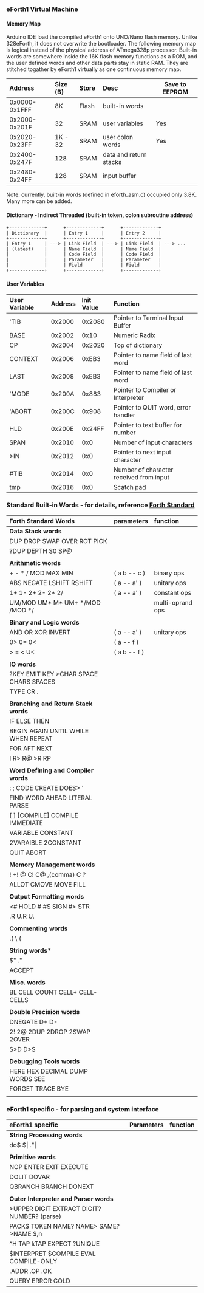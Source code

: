 ### eForth1 Virtual Machine
#### Memory Map
Arduino IDE load the compiled eForth1 onto UNO/Nano flash memory. Unlike 328eForth, it does not overwrite the bootloader. The following memory map is logical instead of the physical address of ATmega328p processor. Built-in words are somewhere inside the 16K flash memory functions as a ROM, and the user defined words and other data parts stay in static RAM. They are stitched togather by eForth1 virtually as one continuous memory map.

  | Address       | Size (B) | Store | Desc                   | Save to EEPROM |
  |:--------------|:---------|:------|:-----------------------|----------------|
  | 0x0000-0x1FFF | 8K       | Flash | built-in words         |                |
  | 0x2000-0x201F | 32       | SRAM  | user variables         | Yes            |
  | 0x2020-0x23FF | 1K - 32  | SRAM  | user colon words       | Yes            |
  | 0x2400-0x247F | 128      | SRAM  | data and return stacks |                |
  | 0x2480-0x24FF | 128      | SRAM  | input buffer           |                |

Note: currently, built-in words (defined in eforth_asm.c) occupied only 3.8K. Many more can be added.
        
#### Dictionary - Indirect Threaded (built-in token, colon subroutine address)

    +-------------+      +-------------+      +-------------+
    | Dictionary  |      | Entry 1     |      | Entry 2     |
    +-------------+      +-------------+      +-------------+
    | Entry 1     | ---> | Link Field  | ---> | Link Field  | ---> ...
    | (latest)    |      | Name Field  |      | Name Field  |
    |             |      | Code Field  |      | Code Field  |
    |             |      | Parameter   |      | Parameter   |
    |             |      | Field       |      | Field       |
    +-------------+      +-------------+      +-------------+

#### User Variables

  | User Variable | Address | Init Value | Function                                |
  |:--------------|:--------|:-----------|:----------------------------------------|
  | 'TIB          | 0x2000  | 0x2080     | Pointer to Terminal Input Buffer        |
  | BASE          | 0x2002  | 0x10       | Numeric Radix                           |
  | CP            | 0x2004  | 0x2020     | Top of dictionary                       |
  | CONTEXT       | 0x2006  | 0xEB3      | Pointer to name field of last word      |
  | LAST          | 0x2008  | 0xEB3      | Pointer to name field of last word      |
  | 'MODE         | 0x200A  | 0x883      | Pointer to Compiler or Interpreter      |
  | 'ABORT        | 0x200C  | 0x908      | Pointer to QUIT word, error handler     |
  | HLD           | 0x200E  | 0x24FF     | Pointer to text buffer for number       |
  | SPAN          | 0x2010  | 0x0        | Number of input characters              |
  | >IN           | 0x2012  | 0x0        | Pointer to next input character         |
  | #TIB          | 0x2014  | 0x0        | Number of character received from input |
  | tmp           | 0x2016  | 0x0        | Scatch pad                              |
    
### Standard Built-in Words - for details, reference [Forth Standard](https://forth-standard.org/)

  | Forth Standard Words                         | parameters   | function         |
  |:---------------------------------------------|:-------------|:-----------------|
  | **Data Stack words**                         |              |                  |
  | DUP  DROP  SWAP  OVER  ROT  PICK             |              |                  |
  | ?DUP  DEPTH  S0  SP@                         |              |                  |
  |                                              |              |                  |
  | **Arithmetic words**                         |              |                  |
  | +  -  *  /  MOD  MAX  MIN                    | ( a b -- c ) | binary ops       |
  | ABS  NEGATE  LSHIFT  RSHIFT                  | ( a -- a' )  | unitary ops      |
  | 1+  1-  2+  2-  2*  2/                       | ( a -- a' )  | constant ops     |
  | UM/MOD  UM*  M*  UM+  */MOD  /MOD  */        |              | multi-oprand ops |
  |                                              |              |                  |
  | **Binary and Logic words**                   |              |                  |
  | AND  OR  XOR  INVERT                         | ( a -- a' )  | unitary ops      |
  | 0> 0= 0<                                     | ( a -- f )   |                  |
  | >  =  <  U<                                  | ( a b -- f ) |                  |
  |                                              |              |                  |
  | **IO words**                                 |              |                  |
  | ?KEY  EMIT  KEY  >CHAR  SPACE  CHARS  SPACES |              |                  |
  | TYPE  CR  .                                  |              |                  |
  |                                              |              |                  |
  | **Branching and Return Stack words**         |              |                  |
  | IF  ELSE  THEN                               |              |                  |
  | BEGIN  AGAIN  UNTIL  WHILE  WHEN  REPEAT     |              |                  |
  | FOR  AFT  NEXT                               |              |                  |
  | I  R>  R@  >R  RP                            |              |                  |
  |                                              |              |                  |
  | **Word Defining and Compiler words**         |              |                  |
  | :  ;  CODE  CREATE  DOES>  '                 |              |                  |
  | FIND  WORD  AHEAD  LITERAL  PARSE            |              |                  |
  | [  ]  [COMPILE]  COMPILE  IMMEDIATE          |              |                  |
  | VARIABLE  CONSTANT                           |              |                  |
  | 2VARAIBLE  2CONSTANT                         |              |                  |
  | QUIT  ABORT                                  |              |                  |
  |                                              |              |                  |
  | **Memory Management words**                  |              |                  |
  | !  +!  @  C!  C@  ,(comma)  C  ?             |              |                  |
  | ALLOT  CMOVE  MOVE  FILL                     |              |                  |
  |                                              |              |                  |
  | **Output Formatting words**                  |              |                  |
  | <#  HOLD  #  #S  SIGN  #>  STR               |              |                  |
  | .R  U.R  U.                                  |              |                  |
  |                                              |              |                  |
  | **Commenting words**                         |              |                  |
  | .(  \  (                                     |              |                  |
  |                                              |              |                  |
  | **String words***                            |              |                  |
  | $"  ."                                       |              |                  |
  | ACCEPT                                       |              |                  |
  |                                              |              |                  |
  | **Misc. words**                              |              |                  |
  | BL  CELL  COUNT  CELL+  CELL-  CELLS         |              |                  |
  |                                              |              |                  |
  | **Double Precision words**                   |              |                  |
  | DNEGATE  D+  D-                              |              |                  |
  | 2!  2@  2DUP  2DROP  2SWAP  2OVER            |              |                  |
  | S>D  D>S                                     |              |                  |
  |                                              |              |                  |
  | **Debugging Tools words**                    |              |                  |
  | HERE  HEX  DECIMAL  DUMP  WORDS  SEE         |              |                  |
  | FORGET  TRACE  BYE                           |              |                  |
  |                                              |              |                  |

### eForth1 specific - for parsing and system interface

  | eForth1 specific                                 | Parameters | function |
  |:-------------------------------------------------|:-----------|:---------|
  | **String Processing words**                      |            |          |
  | do$  $\|  ."\|                                   |            |          |
  |                                                  |            |          |
  | **Primitive words**                              |            |          |
  | NOP  ENTER  EXIT  EXECUTE                        |            |          |
  | DOLIT  DOVAR                                     |            |          |
  | QBRANCH  BRANCH  DONEXT                          |            |          |
  |                                                  |            |          |
  | **Outer Interpreter and Parser words**           |            |          |
  | >UPPER  DIGIT  EXTRACT  DIGIT?  NUMBER?  (parse) |            |          |
  | PACK$  TOKEN  NAME?  NAME>  SAME?  >NAME  $,n    |            |          |
  | ^H  TAP  kTAP  EXPECT  ?UNIQUE                   |            |          |
  | $INTERPRET  $COMPILE  EVAL  COMPILE-ONLY         |            |          |
  | .ADDR  .OP  .OK                                  |            |          |
  | QUERY  ERROR  COLD                               |            |          |

